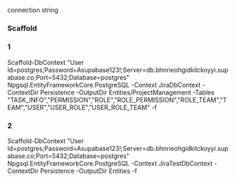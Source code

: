 ﻿####

connection string

### Scaffold
### 1

Scaffold-DbContext "User Id=postgres;Password=Asupabase123!;Server=db.bhnrieohgidkilckoyyi.supabase.co;Port=5432;Database=postgres" Npgsql.EntityFrameworkCore.PostgreSQL -Context JiraDbContext -ContextDir Persistence -OutputDir Entities/ProjectManagement -Tables "TASK_INFO","PERMISSION","ROLE","ROLE_PERMISSION","ROLE_TEAM","TEAM","USER","USER_ROLE","USER_ROLE_TEAM" -f

### 2
Scaffold-DbContext "User Id=postgres;Password=Asupabase123!;Server=db.bhnrieohgidkilckoyyi.supabase.co;Port=5432;Database=postgres" Npgsql.EntityFrameworkCore.PostgreSQL -Context JiraTestDbContext -ContextDir Persistence -OutputDir Entities -f
